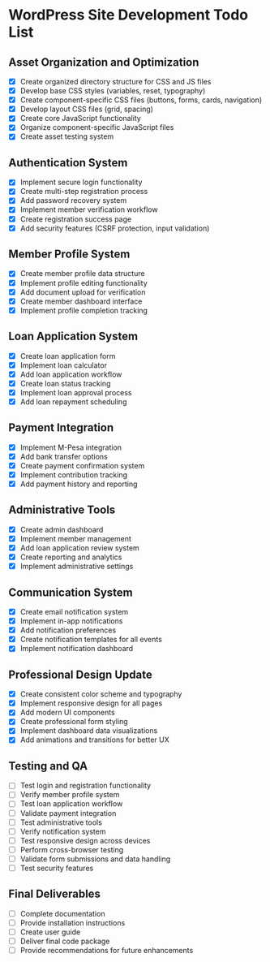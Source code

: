 # WordPress Site Development Todo List

## Asset Organization and Optimization
- [x] Create organized directory structure for CSS and JS files
- [x] Develop base CSS styles (variables, reset, typography)
- [x] Create component-specific CSS files (buttons, forms, cards, navigation)
- [x] Develop layout CSS files (grid, spacing)
- [x] Create core JavaScript functionality
- [x] Organize component-specific JavaScript files
- [x] Create asset testing system

## Authentication System
- [x] Implement secure login functionality
- [x] Create multi-step registration process
- [x] Add password recovery system
- [x] Implement member verification workflow
- [x] Create registration success page
- [x] Add security features (CSRF protection, input validation)

## Member Profile System
- [x] Create member profile data structure
- [x] Implement profile editing functionality
- [x] Add document upload for verification
- [x] Create member dashboard interface
- [x] Implement profile completion tracking

## Loan Application System
- [x] Create loan application form
- [x] Implement loan calculator
- [x] Add loan application workflow
- [x] Create loan status tracking
- [x] Implement loan approval process
- [x] Add loan repayment scheduling

## Payment Integration
- [x] Implement M-Pesa integration
- [x] Add bank transfer options
- [x] Create payment confirmation system
- [x] Implement contribution tracking
- [x] Add payment history and reporting

## Administrative Tools
- [x] Create admin dashboard
- [x] Implement member management
- [x] Add loan application review system
- [x] Create reporting and analytics
- [x] Implement administrative settings

## Communication System
- [x] Create email notification system
- [x] Implement in-app notifications
- [x] Add notification preferences
- [x] Create notification templates for all events
- [x] Implement notification dashboard

## Professional Design Update
- [x] Create consistent color scheme and typography
- [x] Implement responsive design for all pages
- [x] Add modern UI components
- [x] Create professional form styling
- [x] Implement dashboard data visualizations
- [x] Add animations and transitions for better UX

## Testing and QA
- [ ] Test login and registration functionality
- [ ] Verify member profile system
- [ ] Test loan application workflow
- [ ] Validate payment integration
- [ ] Test administrative tools
- [ ] Verify notification system
- [ ] Test responsive design across devices
- [ ] Perform cross-browser testing
- [ ] Validate form submissions and data handling
- [ ] Test security features

## Final Deliverables
- [ ] Complete documentation
- [ ] Provide installation instructions
- [ ] Create user guide
- [ ] Deliver final code package
- [ ] Provide recommendations for future enhancements
